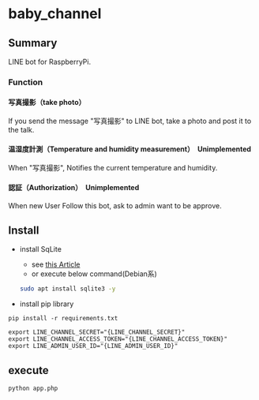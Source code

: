 # baby_channel
## Summary
LINE bot for RaspberryPi.

### Function
#### 写真撮影（take photo）
If you send the message "写真撮影" to LINE bot, take a photo and post it to the talk.

#### 温湿度計測（Temperature and humidity measurement）　Unimplemented
When "写真撮影", Notifies the current temperature and humidity.

#### 認証（Authorization）　Unimplemented
When new User Follow this bot, ask to admin want to be approve.

## Install

- install SqLite
  - see [this Article](https://nekonisi.com/install_sqlite/)
  - or execute below command(Debian系)
  ```bash
  sudo apt install sqlite3 -y
  ```

- install pip library
```
pip install -r requirements.txt
```

```
export LINE_CHANNEL_SECRET="{LINE_CHANNEL_SECRET}"
export LINE_CHANNEL_ACCESS_TOKEN="{LINE_CHANNEL_ACCESS_TOKEN}"
export LINE_ADMIN_USER_ID="{LINE_ADMIN_USER_ID}"
```

## execute

```
python app.php
```